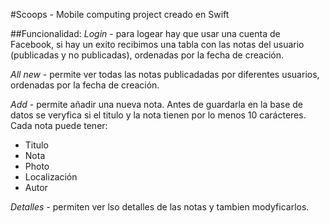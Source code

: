 #Scoops - 
Mobile computing project creado en Swift


##Funcionalidad:
*Login* - para logear hay que usar una cuenta de Facebook, si hay un exito recibimos una tabla con las notas del usuario (publicadas y no publicadas), ordenadas por la fecha de creación.

*All new* - permite ver todas las notas publicadadas por diferentes usuarios, ordenadas por la fecha de creación.

*Add* - permite añadir una nueva nota. Antes de guardarla en la base de datos se veryfica si el titulo y la nota tienen por lo menos 10 carácteres. Cada nota puede tener: 

* Titulo
* Nota
* Photo
* Localización
* Autor

*Detalles* - permiten ver lso detalles de las notas y tambien modyficarlos.


